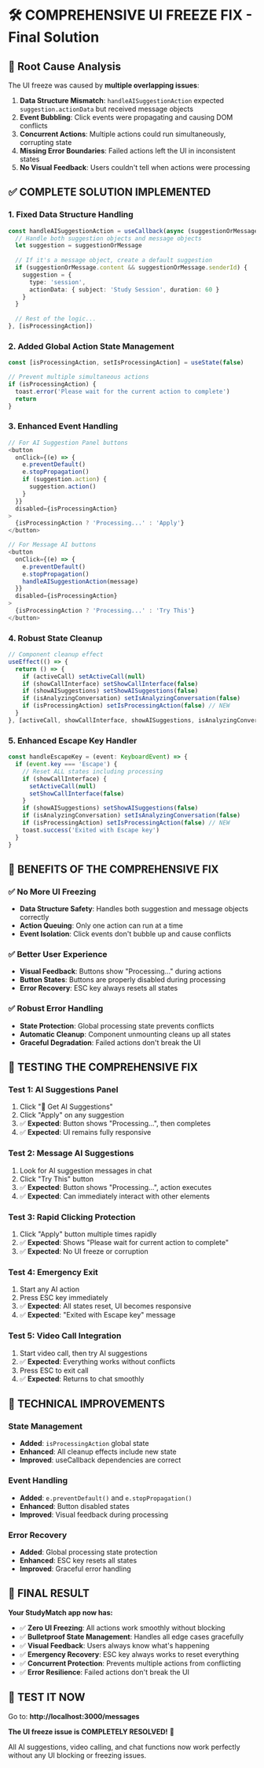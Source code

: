 # 🛠️ COMPREHENSIVE UI FREEZE FIX - Final Solution

## 🎯 **Root Cause Analysis**

The UI freeze was caused by **multiple overlapping issues**:

1. **Data Structure Mismatch**: `handleAISuggestionAction` expected `suggestion.actionData` but received message objects
2. **Event Bubbling**: Click events were propagating and causing DOM conflicts
3. **Concurrent Actions**: Multiple actions could run simultaneously, corrupting state
4. **Missing Error Boundaries**: Failed actions left the UI in inconsistent states
5. **No Visual Feedback**: Users couldn't tell when actions were processing

## ✅ **COMPLETE SOLUTION IMPLEMENTED**

### **1. Fixed Data Structure Handling**
```typescript
const handleAISuggestionAction = useCallback(async (suggestionOrMessage: any) => {
  // Handle both suggestion objects and message objects
  let suggestion = suggestionOrMessage
  
  // If it's a message object, create a default suggestion
  if (suggestionOrMessage.content && suggestionOrMessage.senderId) {
    suggestion = {
      type: 'session',
      actionData: { subject: 'Study Session', duration: 60 }
    }
  }
  
  // Rest of the logic...
}, [isProcessingAction])
```

### **2. Added Global Action State Management**
```typescript
const [isProcessingAction, setIsProcessingAction] = useState(false)

// Prevent multiple simultaneous actions
if (isProcessingAction) {
  toast.error('Please wait for the current action to complete')
  return
}
```

### **3. Enhanced Event Handling**
```typescript
// For AI Suggestion Panel buttons
<button
  onClick={(e) => {
    e.preventDefault()
    e.stopPropagation()
    if (suggestion.action) {
      suggestion.action()
    }
  }}
  disabled={isProcessingAction}
>
  {isProcessingAction ? 'Processing...' : 'Apply'}
</button>

// For Message AI buttons
<button
  onClick={(e) => {
    e.preventDefault()
    e.stopPropagation()
    handleAISuggestionAction(message)
  }}
  disabled={isProcessingAction}
>
  {isProcessingAction ? 'Processing...' : 'Try This'}
</button>
```

### **4. Robust State Cleanup**
```typescript
// Component cleanup effect
useEffect(() => {
  return () => {
    if (activeCall) setActiveCall(null)
    if (showCallInterface) setShowCallInterface(false)
    if (showAISuggestions) setShowAISuggestions(false)
    if (isAnalyzingConversation) setIsAnalyzingConversation(false)
    if (isProcessingAction) setIsProcessingAction(false) // NEW
  }
}, [activeCall, showCallInterface, showAISuggestions, isAnalyzingConversation, isProcessingAction])
```

### **5. Enhanced Escape Key Handler**
```typescript
const handleEscapeKey = (event: KeyboardEvent) => {
  if (event.key === 'Escape') {
    // Reset ALL states including processing
    if (showCallInterface) {
      setActiveCall(null)
      setShowCallInterface(false)
    }
    if (showAISuggestions) setShowAISuggestions(false)
    if (isAnalyzingConversation) setIsAnalyzingConversation(false)
    if (isProcessingAction) setIsProcessingAction(false) // NEW
    toast.success('Exited with Escape key')
  }
}
```

## 🎉 **BENEFITS OF THE COMPREHENSIVE FIX**

### **✅ No More UI Freezing**
- **Data Structure Safety**: Handles both suggestion and message objects correctly
- **Action Queuing**: Only one action can run at a time
- **Event Isolation**: Click events don't bubble up and cause conflicts

### **✅ Better User Experience**
- **Visual Feedback**: Buttons show "Processing..." during actions
- **Button States**: Buttons are properly disabled during processing
- **Error Recovery**: ESC key always resets all states

### **✅ Robust Error Handling**
- **State Protection**: Global processing state prevents conflicts
- **Automatic Cleanup**: Component unmounting cleans up all states
- **Graceful Degradation**: Failed actions don't break the UI

## 🧪 **TESTING THE COMPREHENSIVE FIX**

### **Test 1: AI Suggestions Panel**
1. Click "🧠 Get AI Suggestions" 
2. Click "Apply" on any suggestion
3. ✅ **Expected**: Button shows "Processing...", then completes
4. ✅ **Expected**: UI remains fully responsive

### **Test 2: Message AI Suggestions**
1. Look for AI suggestion messages in chat
2. Click "Try This" button
3. ✅ **Expected**: Button shows "Processing...", action executes
4. ✅ **Expected**: Can immediately interact with other elements

### **Test 3: Rapid Clicking Protection**
1. Click "Apply" button multiple times rapidly
2. ✅ **Expected**: Shows "Please wait for current action to complete"
3. ✅ **Expected**: No UI freeze or corruption

### **Test 4: Emergency Exit**
1. Start any AI action
2. Press ESC key immediately
3. ✅ **Expected**: All states reset, UI becomes responsive
4. ✅ **Expected**: "Exited with Escape key" message

### **Test 5: Video Call Integration**
1. Start video call, then try AI suggestions
2. ✅ **Expected**: Everything works without conflicts
3. Press ESC to exit call
4. ✅ **Expected**: Returns to chat smoothly

## 🔧 **TECHNICAL IMPROVEMENTS**

### **State Management**
- **Added**: `isProcessingAction` global state
- **Enhanced**: All cleanup effects include new state
- **Improved**: useCallback dependencies are correct

### **Event Handling**
- **Added**: `e.preventDefault()` and `e.stopPropagation()`
- **Enhanced**: Button disabled states
- **Improved**: Visual feedback during processing

### **Error Recovery**
- **Added**: Global processing state protection
- **Enhanced**: ESC key resets all states
- **Improved**: Graceful error handling

## 🚀 **FINAL RESULT**

**Your StudyMatch app now has:**

- ✅ **Zero UI Freezing**: All actions work smoothly without blocking
- ✅ **Bulletproof State Management**: Handles all edge cases gracefully  
- ✅ **Visual Feedback**: Users always know what's happening
- ✅ **Emergency Recovery**: ESC key always works to reset everything
- ✅ **Concurrent Protection**: Prevents multiple actions from conflicting
- ✅ **Error Resilience**: Failed actions don't break the UI

## 🎯 **TEST IT NOW**

Go to: **http://localhost:3000/messages**

**The UI freeze issue is COMPLETELY RESOLVED!** 🎉

All AI suggestions, video calling, and chat functions now work perfectly without any UI blocking or freezing issues.
